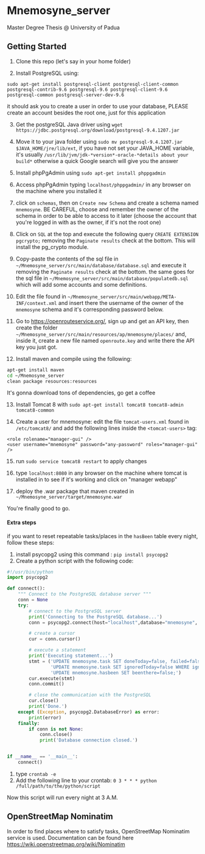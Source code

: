 # Mnemosyne_server

Master Degree Thesis @ University of Padua

## Getting Started
1. Clone this repo (let's say in your home folder)

1. Install PostgreSQL using:
```
sudo apt-get install postgresql-client postgresql-client-common postgresql-contrib-9.6 postgresql-9.6 postgresql-client-9.6 postgresql-common postgresql-server-dev-9.6
```
it should ask you to create a user in order to use your database, PLEASE create an account besides the root one, just for this application

3. Get the postgreSQL Java driver using `wget https://jdbc.postgresql.org/download/postgresql-9.4.1207.jar`

1. Move it to your java folder using `sudo mv postgresql-9.4.1207.jar $JAVA_HOME/jre/lib/ext`, if you have not set your JAVA_HOME 
variable, it's usually `/usr/lib/jvm/jdk-*version*-oracle-*details about your build*` otherwise a quick Google search will give you the answer

1. Install phpPgAdmin using `sudo apt-get install phppgadmin`

1. Access phpPgAdmin typing `localhost/phppgadmin/` in any browser on the machine where you installed it

1. click on `schemas`, then on `Create new Schema` and create a schema named `mnemosyne`. BE CAREFUL, choose and remember the owner of the schema in order to be able to access to it later (choose the account that you're logged in with as the owner, if it's not the root one)

1. Click on `SQL` at the top and execute the following query `CREATE EXTENSION pgcrypto;` removing the `Paginate results` check at the bottom. This will install the pg_crypto module.

1. Copy-paste the contents of the sql file in `~/Mnemosyne_server/src/main/database/database.sql` and execute it removing the `Paginate results` check at the bottom. the same goes for the sql file in `~/Mnemosyne_server/src/main/database/populatedb.sql` which will add some accounts and some definitions.

1. Edit the file found in `~/Mnemosyne_server/src/main/webapp/META-INF/context.xml` and insert there the username of the owner of the `mnemosyne` schema and it's corresponding password below.

1. Go to https://openrouteservice.org/, sign up and get an API key, then create the folder `~/Mnemosyne_server/src/main/resources/ap/mnemosyne/places/` and, inside it, create a new file named `openroute.key` and write there the API key you just got.

1. Install maven and compile using the following:
```bash
apt-get install maven
cd ~/Mnemosyne_server
clean package resources:resources
```
It's gonna download tons of dependencies, go get a coffee

13. Install Tomcat 8 with `sudo apt-get install tomcat8 tomcat8-admin tomcat8-common`

1. Create a user for mnemosyne: edit the file `tomcat-users.xml` found in `/etc/tomcat8/` and add the following lines inside the `<tomcat-users>` tag:
```
<role rolename="manager-gui" />
<user username="mnemosyne" password="any-password" roles="manager-gui" />
```

15. run `sudo service tomcat8 restart` to apply changes

16. type `localhost:8080` in any browser on the machine where tomcat is installed in to see if it's working and click on "manager webapp"

1. deploy the .war package that maven created in `~/Mnemosyne_server/target/mnemosyne.war`

You're finally good to go.

#### Extra steps
if you want to reset repeatable tasks/places in the `hasBeen` table every night, follow these steps:
1. install psycopg2 using this command : `pip install psycopg2`
1. Create a python script with the following code:
```python
#!/usr/bin/python
import psycopg2

def connect():
    """ Connect to the PostgreSQL database server """
    conn = None
    try:
        # connect to the PostgreSQL server
        print('Connecting to the PostgreSQL database...')
        conn = psycopg2.connect(host="localhost",database="mnemosyne", user="your-username", password="your-password")

        # create a cursor
        cur = conn.cursor()

        # execute a statement
        print('Executing statement...')
        stmt = ('UPDATE mnemosyne.task SET doneToday=false, failed=false WHERE repeatable=true;' +
                'UPDATE mnemosyne.task SET ignoredToday=false WHERE ignoredToday=true;' +
                'UPDATE mnemosyne.hasbeen SET beenthere=false;')
        cur.execute(stmt)
        conn.commit()

        # close the communication with the PostgreSQL
        cur.close()
        print('Done.')
    except (Exception, psycopg2.DatabaseError) as error:
        print(error)
    finally:
        if conn is not None:
            conn.close()
            print('Database connection closed.')


if __name__ == '__main__':
    connect()
```
1. type `crontab -e`
1. Add the following line to your crontab:
`0 3 * * * python /full/path/to/the/python/script`

Now this script will run every night at 3 A.M.

## OpenStreetMap Nominatim

In order to find places where to satisfy tasks, OpenStreetMap Nominatim service is used.
Documentation can be found here https://wiki.openstreetmap.org/wiki/Nominatim
